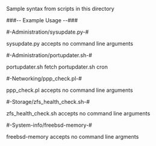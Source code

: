 Sample syntax from scripts in this directory

###-- Example Usage --###


#-Administration/sysupdate.py-#

sysupdate.py accepts no command line arguments

#-Administration/portupdater.sh-#

portupdater.sh fetch
portupdater.sh cron

#-Networking/ppp_check.pl-#

ppp_check.pl accepts no command line arguments

#-Storage/zfs_health_check.sh-#

zfs_health_check.sh accepts no command line arguments

#-System-info/freebsd-memory-#

freebsd-memory accepts no command line argments
